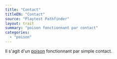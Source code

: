 ```yaml
---
title: "Contact"
titleEN: "Contact"
source: "Playtest Pathfinder"
layout: trait
summary: "poison fonctionnant par contact"
categories:
  - "poison"
---
```


Il s'agit d'un [poison](/ch9-jouer-à-pathfinder/afflictions.html) fonctionnant par simple contact.
